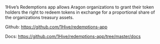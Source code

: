 1Hive’s Redemptions app allows Aragon organizations to grant their token holders the right to redeem tokens in exchange for a proportional share of the organizations treasury assets.

Github: https://github.com/1Hive/redemptions-app

Docs: https://github.com/1Hive/redemptions-app/tree/master/docs
